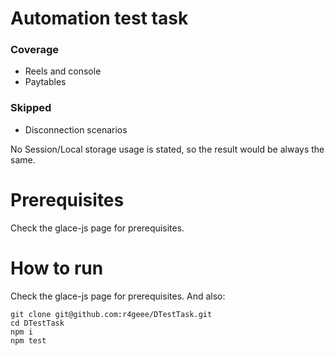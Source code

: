 # Automation test task
### Coverage
* Reels and console
* Paytables

### Skipped
* Disconnection scenarios

No Session/Local storage usage is stated, so the result would be always the same.

# Prerequisites
Check the glace-js page for prerequisites.
 
# How to run
Check the glace-js page for prerequisites. And also:
```
git clone git@github.com:r4geee/DTestTask.git
cd DTestTask    
npm i
npm test
```